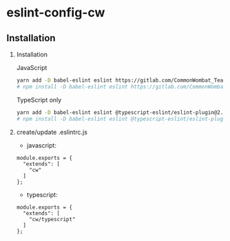 eslint-config-cw
================

## Installation
1. Installation


    JavaScript
    ```bash
    yarn add -D babel-eslint eslint https://gitlab.com/CommonWombat_Team/Public-Projects/cw-internal-eslintConfigCw.git
    # npm install -D babel-eslint eslint https://gitlab.com/CommonWombat_Team/Public-Projects/cw-internal-eslintConfigCw.git
    ```

    
    TypeScript only 
    ```bash
    yarn add -D babel-eslint eslint @typescript-eslint/eslint-plugin@2.8.0 @typescript-eslint/parser@2.8.0 https://gitlab.com/CommonWombat_Team/Public-Projects/cw-internal-eslintConfigCw.git
    # npm install -D babel-eslint eslint @typescript-eslint/eslint-plugin@2.8.0 @typescript-eslint/parser@2.8.0 https://gitlab.com/CommonWombat_Team/Public-Projects/cw-internal-eslintConfigCw.git

    ```
    
2. create/update .eslintrc.js
    * javascript:
    ```JS
    module.exports = {
      "extends": [
        "cw"
      ]
    };

    ```
    * typescript:
    ```JS
    module.exports = {
      "extends": [
        "cw/typescript"
      ]
    };

    ```